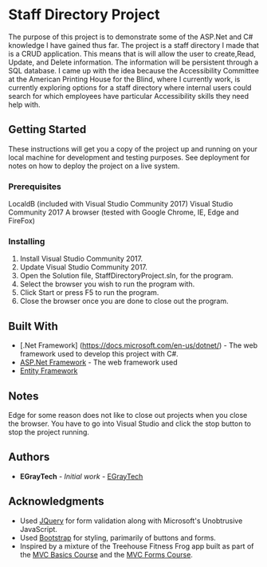# Staff Directory Project

The purpose of this project is to demonstrate some of the ASP.Net and C# knowledge I have gained thus far.
The project is a staff directory I made that is a CRUD application. This means that is will allow the user
to create,Read, Update, and Delete information. The information will be persistent through a SQL database.
I came up with the idea because the Accessibility Committee at the American Printing House for the Blind, 
where I currently work, is currently exploring options for a staff directory where internal users could
search for which employees have particular Accessibility skills they need help with.

## Getting Started

These instructions will get you a copy of the project up and running on your local machine for development 
and testing purposes. See deployment for notes on how to deploy the project on a live system.

### Prerequisites

LocaldB (included with Visual Studio Community 2017)
Visual Studio Community 2017
A browser (tested with Google Chrome, IE, Edge and FireFox)

### Installing
1. Install Visual Studio Community 2017.
2. Update Visual Studio Community 2017.
3. Open the Solution file, StaffDirectoryProject.sln, for the program.
4. Select the browser you wish to run the program with.
5. Click Start or press F5 to run the program.
6. Close the browser once you are done to close out the program.

## Built With
* [.Net Framework] (https://docs.microsoft.com/en-us/dotnet/) - The web framework used to develop this project with C#.
* [ASP.Net Framework](https://blogs.msdn.microsoft.com/webdev/2017/02/07/asp-net-documentation-now-on-docs-microsoft-com/) - The web framework used
* [Entity Framework](https://docs.microsoft.com/en-us/ef/ef6/)

## Notes
Edge for some reason does not like to close out projects when you close the browser. You have to go into Visual Studio and click the stop button to stop the project running.

## Authors

* **EGrayTech** - *Initial work* - [EGrayTech](https://github.com/EGrayTech)

## Acknowledgments

* Used [JQuery](http://api.jquery.com) for form validation along with Microsoft's Unobtrusive JavaScript.
* Used [Bootstrap](https://v4-alpha.getbootstrap.com/getting-started/introduction/) for styling, parimarily of buttons and forms.
* Inspired by a mixture of the Treehouse Fitness Frog app built as part of the [MVC Basics Course](https://teamtreehouse.com/library/aspnet-mvc-basics) 
	and the [MVC Forms Course](https://teamtreehouse.com/library/aspnet-mvc-forms).